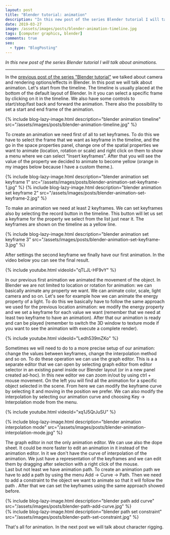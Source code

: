 ```yaml
---
layout: post
title: "Blender tutorial: animation"
description: "In this new post of the series Blender tutorial I will talk about animations."
date: 2019-03-27
image: /assets/images/posts/blender-animation-timeline.jpg
tags: [computer graphics, blender]
comments: true
seo:
  - type: "BlogPosting"
---
```


*In this new post of the series Blender tutorial I will talk about animations.*

---

In the [previous post of the series "Blender tutorial"](/2019/03/26/blender-tutorial-12-camera-rendering.html) we talked about camera and rendering options/effects in Blender. In this post we will talk about animation. Let's start from the timeline.
The timeline is usually placed at the bottom of the default layout of Blender. In it you can select a specific frame 
by clicking on it in the timeline. We also have some controls to start/stop/fast back and forward the animation. 
There also the possibility to set a start and end frame of the animation. 

{% include blog-lazy-image.html description="blender animation timeline" src="/assets/images/posts/blender-animation-timeline.jpg" %}

To create an animation we need first of all to set keyframes. To do this we have to select the frame that we want as 
keyframe in the timeline, and the go in the space properties panel, change one of the spatial properties we want to 
animate (location, rotation or scale) and right click on them to show a menu where we can select "Insert keyframes". 
After that you will see the value of the property we decided to animate to become yellow (orange in my images below 
because I have a custom theme.).

{% include blog-lazy-image.html description="blender animation set keyframe 1" src="/assets/images/posts/blender-animation-set-keyframe-1.jpg" %}
{% include blog-lazy-image.html description="blender animation set keyframe 2" src="/assets/images/posts/blender-animation-set-keyframe-2.jpg" %}

To make an animation we need at least 2 keyframes. We can set keyframes also by selecting the record button in the 
timeline. This button will let us set a keyframe for the property we select from the list just near it. The keyframes
 are shown on the timeline as a yellow line. 

{% include blog-lazy-image.html description="blender animation set keyframe 3" src="/assets/images/posts/blender-animation-set-keyframe-3.jpg" %}

After settings the second keyframe we finally have our first animation. In the video below you can see the final result.

{% include youtube.html videoId="qTLJL-HF9vY" %}

In our previous first animation we animated the movement of the object. In Blender we are not limited to location or 
rotation for animation: we can basically animate any property we want. We can animate color, scale, light
 camera and so on. Let's see for example how we can animate the energy property of a light. To do this we basically 
 have to follow the same approach we used for the previous location animation: we modify the energy property and we 
 set a keyframe for each value we want (remember that we need at least two keyframe to have an animation). After that 
 our animation is ready and can be played (remember to switch the 3D window to texture mode if you want to see the 
 animation with execute a complete render).
 
{% include youtube.html videoId="Ledh539mZKo" %}
 
Sometimes we will need to do to a more precise setup of our animation: change the values between keyframes, change 
the interpolation method and so on. To do these operation we can use the graph editor. This is a a separate editor 
that we can open by selecting graph editor from editor selector in an existing panel inside our Blender layout (or in
 a new panel created ad-hoc). In this new editor we can zoom in/out by using ctrl + mouse movement. On the left you 
 will find all the animation for a specific object selected in the scene. From here we can modify the keyframe curve 
 by selecting it and moving in the position we prefer. We can also modify the interpolation by selecting our 
 animation curve and choosing Key -> Interpolation mode from the menu.
 
 {% include youtube.html videoId="xq1J5QrJuSU" %}
 
 {% include blog-lazy-image.html description="blender animation interpolation mode" src="/assets/images/posts/blender-animation-interpolation-mode.jpg" %}

The graph editor in not the only animation editor. We can use also the dope sheet. It could be more faster to edit an
 animation in it instead of the animation editor. In it we don't have the curve of interpolation of the animation. We
  just have a representation of the keyframes and we can edit them by dragging after selection with a right click of 
  the mouse.  
  Last but not least we have animation path. To create an animation path we have to add a path by using the menu Add 
  -> Curve -> Path. Then we need to add a constraint to the object we want to animate so that it will follow the path
  . After that we can set the keyframes using the same approach  showed before.
  
 {% include blog-lazy-image.html description="blender path add curve" src="/assets/images/posts/blender-path-add-curve.jpg" %}  
 {% include blog-lazy-image.html description="blender path set constraint" src="/assets/images/posts/blender-path-set-constraint.jpg" %}  
  
That's all for animation. In the next post we will talk about character rigging.
